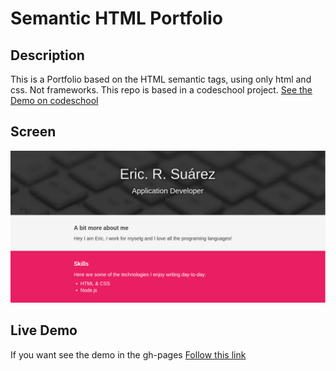 # Semantic HTML Portfolio

## Description 

This is a Portfolio based on the HTML semantic tags, using only html and css. Not frameworks.
This repo is based in a codeschool project. [See the Demo on codeschool](https://codeschool-project-demos.github.io/SemanticHTMLPortfolioProject/)


## Screen

![image](captura.PNG)


## Live Demo

If you want see the demo in the gh-pages [Follow this link](https://ericrsuarez.github.io/SemanticHTMLPortfolioProject/) 
